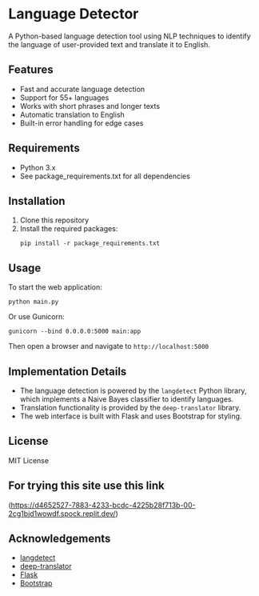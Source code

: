 # Language Detector

A Python-based language detection tool using NLP techniques to identify the language of user-provided text and translate it to English.

## Features

- Fast and accurate language detection
- Support for 55+ languages
- Works with short phrases and longer texts
- Automatic translation to English
- Built-in error handling for edge cases

## Requirements

- Python 3.x
- See package_requirements.txt for all dependencies

## Installation

1. Clone this repository
2. Install the required packages:
   ```
   pip install -r package_requirements.txt
   ```

## Usage

To start the web application:

```
python main.py
```

Or use Gunicorn:

```
gunicorn --bind 0.0.0.0:5000 main:app
```

Then open a browser and navigate to `http://localhost:5000`

## Implementation Details

- The language detection is powered by the `langdetect` Python library, which implements a Naive Bayes classifier to identify languages.
- Translation functionality is provided by the `deep-translator` library.
- The web interface is built with Flask and uses Bootstrap for styling.

## License

MIT License

## For trying this site use this link

(https://d4652527-7883-4233-bcdc-4225b28f713b-00-2cg1bjd1wowdf.spock.replit.dev/)

## Acknowledgements

- [langdetect](https://github.com/Mimino666/langdetect)
- [deep-translator](https://github.com/nidhaloff/deep-translator)
- [Flask](https://flask.palletsprojects.com/)
- [Bootstrap](https://getbootstrap.com/)
